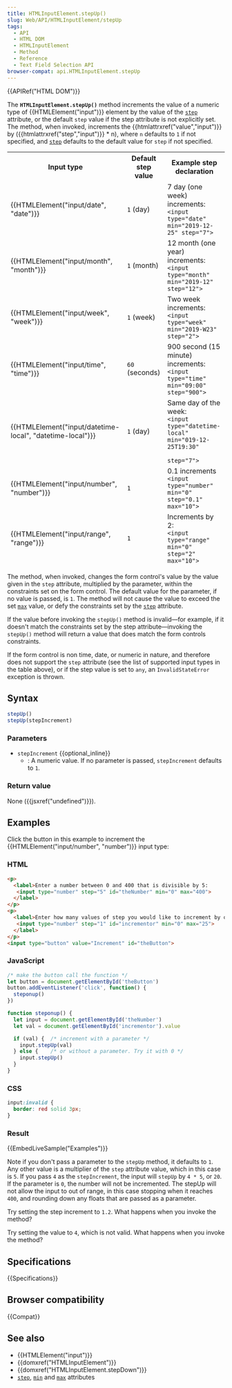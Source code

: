 ```yaml
---
title: HTMLInputElement.stepUp()
slug: Web/API/HTMLInputElement/stepUp
tags:
  - API
  - HTML DOM
  - HTMLInputElement
  - Method
  - Reference
  - Text Field Selection API
browser-compat: api.HTMLInputElement.stepUp
---
```

{{APIRef("HTML DOM")}}

The **`HTMLInputElement.stepUp()`** method increments the value
of a numeric type of {{HTMLElement("input")}} element by the value of the
[`step`](/en-US/docs/Web/HTML/Attributes/step) attribute, or the
default `step` value if the step attribute is not explicitly set. The method,
when invoked, increments the {{htmlattrxref("value","input")}} by
({{htmlattrxref("step","input")}} \* n), where `n` defaults to
`1` if not specified, and
[`step`](/en-US/docs/Web/HTML/Attributes/step) defaults to the
default value for `step` if not specified.

<table class="no-markdown">
  <thead>
    <tr>
      <th>Input type</th>
      <th>Default step value</th>
      <th>Example step declaration</th>
    </tr>
    <tr>
      <td>{{HTMLElement("input/date", "date")}}</td>
      <td><code>1</code> (day)</td>
      <td>
        7 day (one week) increments:<br /><code
          >&#x3C;input type="date" min="2019-12-25" step="7"></code
        >
      </td>
    </tr>
    <tr>
      <td>{{HTMLElement("input/month", "month")}}</td>
      <td><code>1</code> (month)</td>
      <td>
        12 month (one year) increments:<br /><code
          >&#x3C;input type="month" min="2019-12" step="12"></code
        >
      </td>
    </tr>
    <tr>
      <td>{{HTMLElement("input/week", "week")}}</td>
      <td><code>1</code> (week)</td>
      <td>
        Two week increments:<br /><code
          >&#x3C;input type="week" min="2019-W23" step="2"></code
        >
      </td>
    </tr>
    <tr>
      <td>{{HTMLElement("input/time", "time")}}</td>
      <td><code>60</code> (seconds)</td>
      <td>
        900 second (15 minute) increments:<br /><code
          >&#x3C;input type="time" min="09:00" step="900"></code
        >
      </td>
    </tr>
    <tr>
      <td>
        {{HTMLElement("input/datetime-local", "datetime-local")}}
      </td>
      <td><code>1</code> (day)</td>
      <td>
        Same day of the week:<br /><code
          >&#x3C;input type="datetime-local" min="019-12-25T19:30"
          step="7"></code
        >
      </td>
    </tr>
    <tr>
      <td>{{HTMLElement("input/number", "number")}}</td>
      <td><code>1</code></td>
      <td>
        0.1 increments<br /><code
          >&#x3C;input type="number" min="0" step="0.1" max="10"></code
        >
      </td>
    </tr>
    <tr>
      <td>{{HTMLElement("input/range", "range")}}</td>
      <td><code>1</code></td>
      <td>
        Increments by 2:<br /><code
          >&#x3C;input type="range" min="0" step="2" max="10"></code
        >
      </td>
    </tr>
  </thead>
</table>

The method, when invoked, changes the form control's value by the value given in the
`step` attribute, multiplied by the parameter, within the constraints set on
the form control. The default value for the parameter, if no value is passed, is
`1`. The method will not cause the value to exceed the
set [`max`](/en-US/docs/Web/HTML/Attributes/max) value, or defy
the constraints set by the
[`step`](/en-US/docs/Web/HTML/Attributes/step) attribute.

If the value before invoking the `stepUp()` method is invalid—for example,
if it doesn't match the constraints set by the step attribute—invoking the
`stepUp()` method will return a value that does match the form controls
constraints.

If the form control is non time, date, or numeric in nature, and therefore does not
support the `step` attribute (see the list of supported input types in the
table above), or if the step value is set to `any`, an
`InvalidStateError` exception is thrown.

## Syntax

```js
stepUp()
stepUp(stepIncrement)
```

### Parameters

- `stepIncrement` {{optional_inline}}
  - : A numeric value. If no parameter is passed, `stepIncrement` defaults to `1`.

### Return value

None ({{jsxref("undefined")}}).

## Examples

Click the button in this example to increment the {{HTMLElement("input/number",
  "number")}} input type:

### HTML

```html
<p>
  <label>Enter a number between 0 and 400 that is divisible by 5:
   <input type="number" step="5" id="theNumber" min="0" max="400">
  </label>
</p>
<p>
  <label>Enter how many values of step you would like to increment by or leave it blank:
   <input type="number" step="1" id="incrementor" min="0" max="25">
  </label>
</p>
<input type="button" value="Increment" id="theButton">
```

### JavaScript

```js
/* make the button call the function */
let button = document.getElementById('theButton')
button.addEventListener('click', function() {
  steponup()
})

function steponup() {
  let input = document.getElementById('theNumber')
  let val = document.getElementById('incrementor').value

  if (val) {  /* increment with a parameter */
    input.stepUp(val)
  } else {    /* or without a parameter. Try it with 0 */
    input.stepUp()
  }
}
```

### CSS

```css
input:invalid {
  border: red solid 3px;
}
```

### Result

{{EmbedLiveSample("Examples")}}

Note if you don't pass a parameter to the `stepUp` method, it defaults to
`1`. Any other value is a multiplier of the `step` attribute
value, which in this case is `5`. If you pass `4` as the
`stepIncrement`, the input will `stepUp` by
`4 * 5`, or `20`. If the parameter is `0`, the number
will not be incremented. The stepUp will not allow the input to out of range, in this
case stopping when it reaches `400`, and rounding down any floats that are
passed as a parameter.

Try setting the step increment to `1.2`. What happens when you invoke the
method?

Try setting the value to `4`, which is not valid. What happens when you
invoke the method?

## Specifications

{{Specifications}}

## Browser compatibility

{{Compat}}

## See also

- {{HTMLElement("input")}}
- {{domxref("HTMLInputElement")}}
- {{domxref("HTMLInputElement.stepDown")}}
- [`step`](/en-US/docs/Web/HTML/Attributes/step),
  [`min`](/en-US/docs/Web/HTML/Attributes/min) and
  [`max`](/en-US/docs/Web/HTML/Attributes/max) attributes
